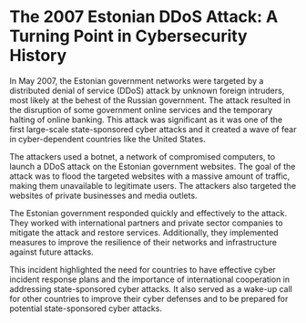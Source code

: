 The 2007 Estonian DDoS Attack: A Turning Point in Cybersecurity History
=======================================================================

In May 2007, the Estonian government networks were targeted by a distributed denial of service (DDoS) attack by unknown foreign intruders, most likely at the behest of the Russian government. The attack resulted in the disruption of some government online services and the temporary halting of online banking. This attack was significant as it was one of the first large-scale state-sponsored cyber attacks and it created a wave of fear in cyber-dependent countries like the United States.

The attackers used a botnet, a network of compromised computers, to launch a DDoS attack on the Estonian government websites. The goal of the attack was to flood the targeted websites with a massive amount of traffic, making them unavailable to legitimate users. The attackers also targeted the websites of private businesses and media outlets.

The Estonian government responded quickly and effectively to the attack. They worked with international partners and private sector companies to mitigate the attack and restore services. Additionally, they implemented measures to improve the resilience of their networks and infrastructure against future attacks.

This incident highlighted the need for countries to have effective cyber incident response plans and the importance of international cooperation in addressing state-sponsored cyber attacks. It also served as a wake-up call for other countries to improve their cyber defenses and to be prepared for potential state-sponsored cyber attacks.
